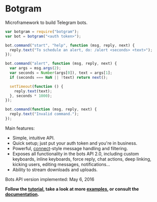 # Botgram

Microframework to build Telegram bots.

~~~ js
var botgram = require("botgram");
var bot = botgram("<auth token>");

bot.command("start", "help", function (msg, reply, next) {
  reply.text("To schedule an alert, do: /alert <seconds> <text>");
});

bot.command("alert", function (msg, reply, next) {
  var args = msg.args(2);
  var seconds = Number(args[0]), text = args[1];
  if (seconds === NaN || !text) return next();

  setTimeout(function () {
    reply.text(text);
  }, seconds * 1000);
});

bot.command(function (msg, reply, next) {
  reply.text("Invalid command.");
});
~~~

Main features:

 - Simple, intuitive API.
 - Quick setup; just put your auth token and you're in business.
 - Powerful, [connect]-style message handling and filtering.
 - Exposes all functionality in the bots API 2.0, including custom
   keyboards, inline keyboards, force reply, chat actions, deep
   linking, kicking users, editing messages, notifications...
 - Ability to stream downloads and uploads.

Bots API version implemented: May 6, 2016

**Follow the [tutorial], take a look at more [examples],
or consult the [documentation].**



[connect]: https://github.com/senchalabs/connect

[tutorial]: https://github.com/jmendeth/node-botgram/blob/master/docs/tutorial.md
[examples]: https://github.com/jmendeth/node-botgram/tree/master/examples
[documentation]: https://github.com/jmendeth/node-botgram/blob/master/docs/index.md
